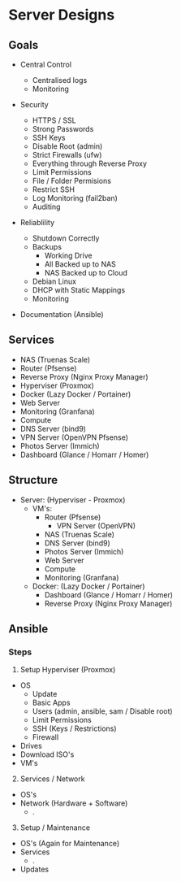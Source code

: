 # Server Designs

## Goals
- Central Control
  - Centralised logs
  - Monitoring

- Security
  - HTTPS / SSL
  - Strong Passwords
  - SSH Keys
  - Disable Root (admin)
  - Strict Firewalls (ufw)
  - Everything through Reverse Proxy
  - Limit Permissions
  - File / Folder Permisions
  - Restrict SSH
  - Log Monitoring (fail2ban)
  - Auditing

- Reliablility
  - Shutdown Correctly
  - Backups
    - Working Drive
    - All Backed up to NAS
    - NAS Backed up to Cloud
  - Debian Linux
  - DHCP with Static Mappings
  - Monitoring

- Documentation (Ansible)

## Services
- NAS (Truenas Scale)
- Router (Pfsense)
- Reverse Proxy (Nginx Proxy Manager)
- Hyperviser (Proxmox)
- Docker (Lazy Docker / Portainer)
- Web Server
- Monitoring (Granfana)
- Compute
- DNS Server (bind9)
- VPN Server (OpenVPN Pfsense)
- Photos Server (Immich)
- Dashboard (Glance / Homarr / Homer)

## Structure
- Server: (Hyperviser - Proxmox)
  - VM's:
    - Router (Pfsense)
      - VPN Server (OpenVPN)
    - NAS (Truenas Scale)
    - DNS Server (bind9)
    - Photos Server (Immich)
    - Web Server
    - Compute
    - Monitoring (Granfana)
  - Docker: (Lazy Docker / Portainer)
    - Dashboard (Glance / Homarr / Homer)
    - Reverse Proxy (Nginx Proxy Manager)

## Ansible

### Steps
1. Setup Hyperviser (Proxmox)
  - OS
    - Update
    - Basic Apps
    - Users (admin, ansible, sam / Disable root)
    - Limit Permissions
    - SSH (Keys / Restrictions)
    - Firewall
  - Drives
  - Download ISO's
  - VM's
2. Services / Network
  - OS's
  - Network (Hardware + Software)
    - .
3. Setup / Maintenance
  - OS's (Again for Maintenance)
  - Services
    - .
  - Updates
